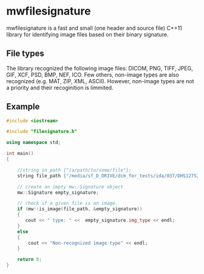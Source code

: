 # mwfilesignature

mwfilesignature is a fast and small (one header and source file) C++11 library for identifying image files based on their binary signature.

## File types
The library recognized the following image files: DICOM, PNG, TIFF, JPEG, GIF, XCF, PSD, BMP, NEF, ICO. Few others, non-image types are also recognized (e.g. MAT, ZIP, XML, ASCII). However, non-image types are not a priority and their recoginition is limmited. 

## Example

```C++
#include <iostream>

#include "filesignature.h"

using namespace std;

int main()
{

    //string in_path {"/a/path/to/some/file"};
    string file_path {"/media/sf_D_DRIVE/dcm_for_tests/ida/037/DHS1275249/0/im_1/i0000_0000b.dcm"};

    // create an impty mw::Signature object
    mw::Signature empty_signature;

    // check if a given file is an image.
    if (mw::is_image(file_path, &empty_signature))
    {
       cout << " type: " <<  empty_signature.img_type << endl;
    }
    else
    {
        cout << "Non-recognized image type" << endl;
    }

    return 0;
}
```

